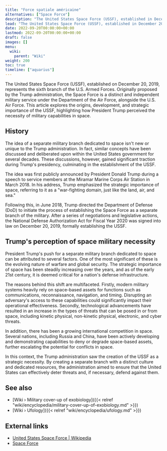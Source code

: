 ```yaml
---
title: "Force spatiale américaine"
alternatives: ["Space Force"]
description: "The United States Space Force (USSF), established in December 2019, is the sixth branch of the U.S. Armed Forces. Conceptualized during the Trump administration, it was created due to the increasing strategic importance of space. Trump saw the creation of the USSF as necessary due to the evolving nature of warfare, the reliance of modern military systems on space-based assets, and the growing international competition in space. The USSF, under the Department of the Air Force, is tasked with protecting U.S. interests in space, deterring aggression in or from space, and conducting space operations."
lead: "The United States Space Force (USSF), established in December 2019, is the sixth branch of the U.S. Armed Forces. Conceptualized during the Trump administration, it was created due to the increasing strategic importance of space. Trump saw the creation of the USSF as necessary due to the evolving nature of warfare, the reliance of modern military systems on space-based assets, and the growing international competition in space. The USSF, under the Department of the Air Force, is tasked with protecting U.S. interests in space, deterring aggression in or from space, and conducting space operations."
date: 2022-09-20T00:00:00+00:00
lastmod: 2022-09-20T00:00:00+00:00
draft: false
images: []
menu:
  wiki:
    parent: "Wiki"
weight: 200
toc: true
timeline: ["aquarius"]
---
```


The United States Space Force (USSF), established on December 20, 2019, represents the sixth branch of the U.S. Armed Forces. Originally proposed by the Trump administration, the Space Force is a distinct and independent military service under the Department of the Air Force, alongside the U.S. Air Force. This article explores the origins, development, and strategic importance of the USSF, highlighting how President Trump perceived the necessity of military capabilities in space.

## History

The idea of a separate military branch dedicated to space isn't new or unique to the Trump administration. In fact, similar concepts have been discussed and deliberated upon within the United States government for several decades. These discussions, however, gained significant traction during Trump's presidency, culminating in the establishment of the USSF.

The idea was first publicly announced by President Donald Trump during a speech to service members at the Miramar Marine Corps Air Station in March 2018. In his address, Trump emphasized the strategic importance of space, referring to it as a "war-fighting domain, just like the land, air, and sea."

Following this, in June 2018, Trump directed the Department of Defense (DoD) to initiate the process of establishing the Space Force as a separate branch of the military. After a series of negotiations and legislative actions, the National Defense Authorization Act for Fiscal Year 2020 was signed into law on December 20, 2019, formally establishing the USSF.

## Trump's perception of space military necessity

President Trump's push for a separate military branch dedicated to space can be attributed to several factors. One of the most significant of these is the evolving nature of warfare and global security. The strategic importance of space has been steadily increasing over the years, and as of the early 21st century, it is deemed critical for a nation's defense infrastructure.

The reasons behind this shift are multifaceted. Firstly, modern military systems heavily rely on space-based assets for functions such as communications, reconnaissance, navigation, and timing. Disrupting an adversary's access to these capabilities could significantly impact their operational effectiveness. Secondly, technological advancements have resulted in an increase in the types of threats that can be posed in or from space, including kinetic physical, non-kinetic physical, electronic, and cyber threats.

In addition, there has been a growing international competition in space. Several nations, including Russia and China, have been actively developing and demonstrating capabilities to deny or degrade space-based assets, further escalating the potential for conflicts in space.

In this context, the Trump administration saw the creation of the USSF as a strategic necessity. By creating a separate branch with a distinct culture and dedicated resources, the administration aimed to ensure that the United States can effectively deter threats and, if necessary, defend against them.

## See also

- [Wiki › Military cover-up of exobiology]({{< relref "wiki/encyclopedia/military-cover-up-of-exobiology.md" >}})
- [Wiki › Ufology]({{< relref "wiki/encyclopedia/ufology.md" >}})

## External links

- [United States Space Force | Wikipedia](https://en.wikipedia.org/wiki/United_States_Space_Force)
- [Space Force](https://www.spaceforce.mil/)
